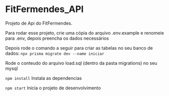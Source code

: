 # FitFermendes_API

Projeto de Api do FitFermendes.

Para rodar esse projeto, crie uma cópia do arquivo .env.example e renomeie para .env, depois preencha os dados necessários

Depois rode o comando a seguir para criar as tabelas no seu banco de dados:
```npx prisma migrate dev --name iniciar```

Rode o conteudo do arquivo load.sql (dentro da pasta migrations) no seu mysql

```npm install```
Instala as dependencias

```npm start```
Inicia o projeto de desenvolvimento